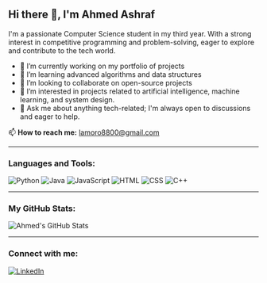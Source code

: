 ## Hi there 👋, I'm Ahmed Ashraf

I'm a passionate Computer Science student in my third year. With a strong interest in competitive programming and problem-solving, eager to explore and contribute to the tech world.

- 🔭 I’m currently working on my portfolio of projects
- 🌱 I’m learning advanced algorithms and data structures
- 👯 I’m looking to collaborate on open-source projects
- 🤖 I’m interested in projects related to artificial intelligence, machine learning, and system design.
- 💬 Ask me about anything tech-related; I'm always open to discussions and eager to help.

📫 **How to reach me:** lamoro8800@gmail.com

---

### Languages and Tools:
![Python](https://img.shields.io/badge/-Python-3776AB?style=flat&logo=Python&logoColor=white)
![Java](https://img.shields.io/badge/-Java-007396?style=flat&logo=Java&logoColor=white)
![JavaScript](https://img.shields.io/badge/-JavaScript-F7DF1E?style=flat&logo=JavaScript&logoColor=black)
![HTML](https://img.shields.io/badge/-HTML5-E34F26?style=flat&logo=HTML5&logoColor=white)
![CSS](https://img.shields.io/badge/-CSS3-1572B6?style=flat&logo=CSS3&logoColor=white)
![C++](https://img.shields.io/badge/-C++-00599C?style=flat&logo=C%2B%2B&logoColor=white)

---

### My GitHub Stats:
![Ahmed's GitHub Stats](https://github-readme-stats.vercel.app/api?username=YourGitHubUsername&show_icons=true&theme=radical)

---

### Connect with me:
[![LinkedIn](https://img.shields.io/badge/-LinkedIn-0A66C2?style=flat&logo=LinkedIn&logoColor=white)](https://www.linkedin.com/in/lamoro74/)
